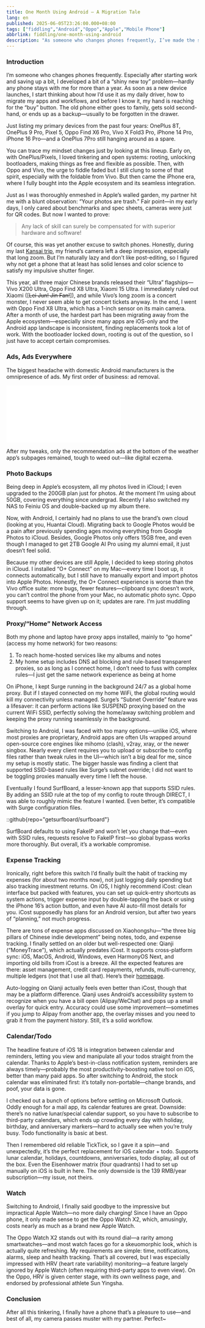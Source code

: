 ```yaml
---
title: One Month Using Android – A Migration Tale
lang: en
published: 2025-06-05T23:26:00.000+08:00
tags: ["fiddling","Android","Oppo","Apple","Mobile Phone"]
abbrlink: fiddling/one-month-using-android
description: "As someone who changes phones frequently, I’ve made the switch from OnePlus to iPhone, gradually shifting from the joy of tinkering to a reliance on ecosystems. Recently, at the suggestion of my partner, I picked up an Oppo Find X8 Ultra, mainly to upgrade my photography game. Although deeply ingrained in the Apple ecosystem, migrating apps made me realize the Android app landscape is still hit-or-miss and searching for alternatives can be a challenge. After a month, the friction and adaptation between platforms has been palpable."
---
```

### Introduction

I’m someone who changes phones frequently. Especially after starting work and saving up a bit, I developed a bit of a “shiny new toy” problem—hardly any phone stays with me for more than a year. As soon as a new device launches, I start thinking about how I’d use it as my daily driver, how to migrate my apps and workflows, and before I know it, my hand is reaching for the “buy” button. The old phone either goes to family, gets sold second-hand, or ends up as a backup—usually to be forgotten in the drawer.

Just listing my primary devices from the past four years: OnePlus 8T, OnePlus 9 Pro, Pixel 5, Oppo Find X6 Pro, Vivo X Fold3 Pro, iPhone 14 Pro, iPhone 16 Pro—and a OnePlus 7Pro still hanging around as a spare.

You can trace my mindset changes just by looking at this lineup. Early on, with OnePlus/Pixels, I loved tinkering and open systems: rooting, unlocking bootloaders, making things as free and flexible as possible. Then, with Oppo and Vivo, the urge to fiddle faded but I still clung to some of that spirit, especially with the foldable from Vivo. But then came the iPhone era, where I fully bought into the Apple ecosystem and its seamless integration.

Just as I was thoroughly enmeshed in Apple’s walled garden, my partner hit me with a blunt observation: “Your photos are trash.” Fair point—in my early days, I only cared about benchmarks and spec sheets, cameras were just for QR codes. But now I wanted to prove:

> Any lack of skill can surely be compensated for with superior hardware and software!

Of course, this was yet another excuse to switch phones. Honestly, during my last [Kansai trip](/travels/kansai-202504), my friend’s camera left a deep impression, especially that long zoom. But I’m naturally lazy and don’t like post-editing, so I figured why not get a phone that at least has solid lenses and color science to satisfy my impulsive shutter finger.

This year, all three major Chinese brands released their “Ultra” flagships—Vivo X200 Ultra, Oppo Find X8 Ultra, Xiaomi 15 Ultra. I immediately ruled out Xiaomi ([<del>Lei Jun! Jin Fan!</del>]), and while Vivo’s long zoom is a concert monster, I never seem able to get concert tickets anyway. In the end, I went with Oppo Find X8 Ultra, which has a 1-inch sensor on its main camera. After a month of use, the hardest part has been migrating away from the Apple ecosystem—especially since many apps are iOS-only and the Android app landscape is inconsistent, finding replacements took a lot of work. With the bootloader locked down, rooting is out of the question, so I just have to accept certain compromises.

### Ads, Ads Everywhere

The biggest headache with domestic Android manufacturers is the omnipresence of ads. My first order of business: ad removal.

<iframe src="//player.bilibili.com/player.html?isOutside=true&aid=113746622021969&bvid=BV18c6JYLEmw&cid=27626637570&p=1&autoplay=0" scrolling="no" border="0" frameborder="no" framespacing="0" allowfullscreen="true"></iframe>

After my tweaks, only the recommendation ads at the bottom of the weather app’s subpages remained, tough to weed out—like digital eczema.

### Photo Backups

Being deep in Apple’s ecosystem, all my photos lived in iCloud; I even upgraded to the 200GB plan just for photos. At the moment I’m using about 50GB, covering everything since undergrad. Recently I also switched my NAS to Feiniu OS and double-backed up my album there.

Now, with Android, I certainly had no plans to use the brand’s own cloud (looking at you, Huantai Cloud). Migrating back to Google Photos would be a pain after previously spending ages moving everything from Google Photos to iCloud. Besides, Google Photos only offers 15GB free, and even though I managed to get 2TB Google AI Pro using my alumni email, it just doesn’t feel solid.

Because my other devices are still Apple, I decided to keep storing photos in iCloud. I installed “O+ Connect” on my Mac—every time I boot up, it connects automatically, but I still have to manually export and import photos into Apple Photos. Honestly, the O+ Connect experience is worse than the Vivo office suite: more bugs, fewer features—clipboard sync doesn’t work, you can’t control the phone from your Mac, no automatic photo sync. Oppo support seems to have given up on it; updates are rare. I’m just muddling through.

### Proxy/“Home” Network Access

Both my phone and laptop have proxy apps installed, mainly to “go home” (access my home network) for two reasons:
1. To reach home-hosted services like my albums and notes
2. My home setup includes DNS ad blocking and rule-based transparent proxies, so as long as I connect home, I don’t need to fuss with complex rules—I just get the same network experience as being at home

On iPhone, I kept Surge running in the background 24/7 as a global home proxy. But if I stayed connected on my home WiFi, the global routing would kill my connectivity unless managed. Surge’s “Subnet Override” feature was a lifesaver: it can perform actions like SUSPEND proxying based on the current WiFi SSID, perfectly solving the home/away switching problem and keeping the proxy running seamlessly in the background.

Switching to Android, I was faced with too many options—unlike iOS, where most proxies are proprietary, Android apps are often UIs wrapped around open-source core engines like mihomo (clash), v2ray, xray, or the newer singbox. Nearly every client requires you to upload or subscribe to config files rather than tweak rules in the UI—which isn’t a big deal for me, since my setup is mostly static. The bigger hassle was finding a client that supported SSID-based rules like Surge’s subnet override; I did not want to be toggling proxies manually every time I left the house.

Eventually I found SurfBoard, a lesser-known app that supports SSID rules. By adding an SSID rule at the top of my config to route through DIRECT, I was able to roughly mimic the feature I wanted. Even better, it’s compatible with Surge configuration files.

::github{repo="getsurfboard/surfboard"}

SurfBoard defaults to using FakeIP and won’t let you change that—even with SSID rules, requests resolve to FakeIP first—so global bypass works more thoroughly. But overall, it’s a workable compromise.

### Expense Tracking

Ironically, right before this switch I’d finally built the habit of tracking my expenses (for about two months now), not just logging daily spending but also tracking investment returns. On iOS, I highly recommend iCost: clean interface but packed with features, you can set up quick-entry shortcuts as system actions, trigger expense input by double-tapping the back or using the iPhone 16’s action button, and even have AI auto-fill most details for you. iCost supposedly has plans for an Android version, but after two years of “planning,” not much progress.

There are tons of expense apps discussed on Xiaohongshu—“the three big pillars of Chinese indie development” being notes, todo, and expense tracking. I finally settled on an older but well-respected one: Qianji (“MoneyTrace”), which actually predates iCost. It supports cross-platform sync: iOS, MacOS, Android, Windows, even HarmonyOS Next, and importing old bills from iCost is a breeze. All the expected features are there: asset management, credit card repayments, refunds, multi-currency, multiple ledgers (not that I use all that). Here’s their [homepage](https://qianjiapp.com).

Auto-logging on Qianji actually feels even better than iCost, though that may be a platform difference. Qianji uses Android’s accessibility system to recognize when you have a bill open (Alipay/WeChat) and pops up a small overlay for quick entry. Accuracy could use some improvement—sometimes if you jump to Alipay from another app, the overlay misses and you need to grab it from the payment history. Still, it’s a solid workflow.

### Calendar/Todo

The headline feature of iOS 18 is integration between calendar and reminders, letting you view and manipulate all your todos straight from the calendar. Thanks to Apple’s best-in-class notification system, reminders are always timely—probably the most productivity-boosting native tool on iOS, better than many paid apps. So after switching to Android, the stock calendar was eliminated first: it’s totally non-portable—change brands, and poof, your data is gone.

I checked out a bunch of options before settling on Microsoft Outlook. Oddly enough for a mail app, its calendar features are great. Downside: there’s no native lunar/special calendar support, so you have to subscribe to third-party calendars, which ends up crowding every day with holiday, birthday, and anniversary markers—hard to actually see when you’re truly busy. Todo functionality is basic at best.

Then I remembered old reliable TickTick, so I gave it a spin—and unexpectedly, it’s the perfect replacement for iOS calendar + todo. Supports lunar calendar, holidays, countdowns, anniversaries, todo display, all out of the box. Even the Eisenhower matrix (four quadrants) I had to set up manually on iOS is built in here. The only downside is the 139 RMB/year subscription—my issue, not theirs.

### Watch

Switching to Android, I finally said goodbye to the impressive but impractical Apple Watch—no more daily charging! Since I have an Oppo phone, it only made sense to get the Oppo Watch X2, which, amusingly, costs nearly as much as a brand new Apple Watch.

The Oppo Watch X2 stands out with its round dial—a rarity among smartwatches—and most watch faces go for a skeuomorphic look, which is actually quite refreshing. My requirements are simple: time, notifications, alarms, sleep and health tracking. That’s all covered, but I was especially impressed with HRV (heart rate variability) monitoring—a feature largely ignored by Apple Watch (often requiring third-party apps to even view). On the Oppo, HRV is given center stage, with its own wellness page, and endorsed by professional athlete Sun Yingsha.

### Conclusion

After all this tinkering, I finally have a phone that’s a pleasure to use—and best of all, my camera passes muster with my partner. Perfect~